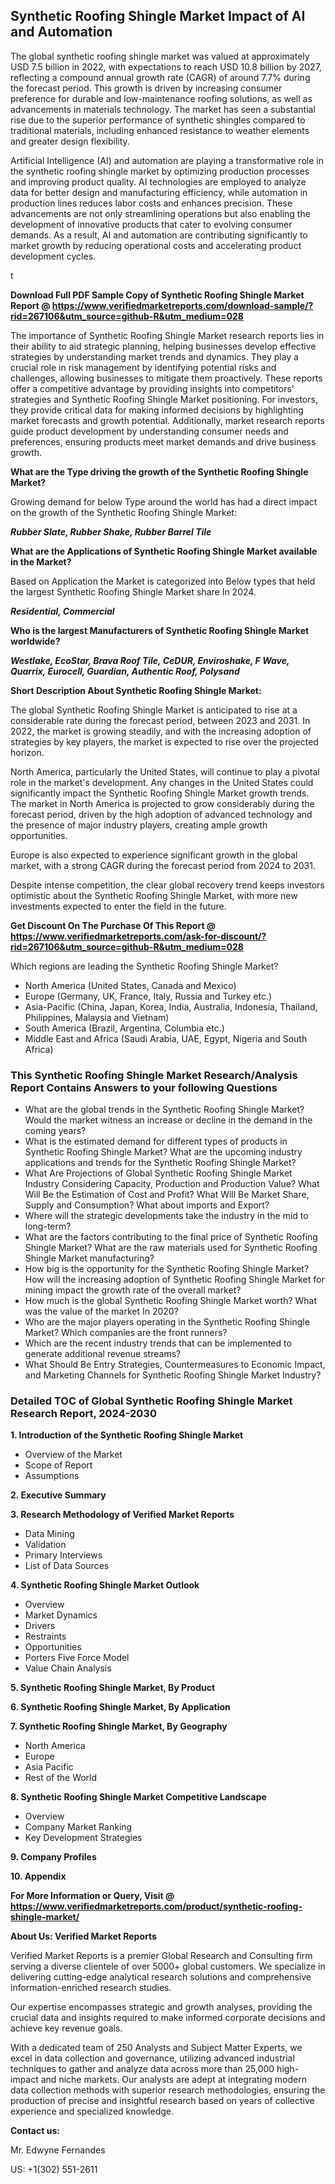 <h2>Synthetic Roofing Shingle Market Impact of AI and Automation</h2><p>The global synthetic roofing shingle market was valued at approximately USD 7.5 billion in 2022, with expectations to reach USD 10.8 billion by 2027, reflecting a compound annual growth rate (CAGR) of around 7.7% during the forecast period. This growth is driven by increasing consumer preference for durable and low-maintenance roofing solutions, as well as advancements in materials technology. The market has seen a substantial rise due to the superior performance of synthetic shingles compared to traditional materials, including enhanced resistance to weather elements and greater design flexibility.</p><p>Artificial Intelligence (AI) and automation are playing a transformative role in the synthetic roofing shingle market by optimizing production processes and improving product quality. AI technologies are employed to analyze data for better design and manufacturing efficiency, while automation in production lines reduces labor costs and enhances precision. These advancements are not only streamlining operations but also enabling the development of innovative products that cater to evolving consumer demands. As a result, AI and automation are contributing significantly to market growth by reducing operational costs and accelerating product development cycles.</p>t</p><p id="" class=""><strong>Download Full PDF Sample Copy of Synthetic Roofing Shingle Market Report @ <a href="https://www.verifiedmarketreports.com/download-sample/?rid=267106&utm_source=github-R&utm_medium=028" target="_blank">https://www.verifiedmarketreports.com/download-sample/?rid=267106&utm_source=github-R&utm_medium=028</a></strong></p><p>The importance of&nbsp;Synthetic Roofing Shingle Market research reports lies in their ability to aid strategic planning, helping businesses develop effective strategies by understanding market trends and dynamics. They play a crucial role in risk management by identifying potential risks and challenges, allowing businesses to mitigate them proactively. These reports offer a competitive advantage by providing insights into competitors' strategies and Synthetic Roofing Shingle Market positioning. For investors, they provide critical data for making informed decisions by highlighting market forecasts and growth potential. Additionally, market research reports guide product development by understanding consumer needs and preferences, ensuring products meet market demands and drive business growth.</p><p><strong>What are the&nbsp;Type driving the growth of the Synthetic Roofing Shingle Market?</strong></p><p id="" class="">Growing demand for below Type around the world has had a direct impact on the growth of the Synthetic Roofing Shingle Market:</p><em><strong>Rubber Slate, Rubber Shake, Rubber Barrel Tile</strong></em></p><strong>What are the&nbsp;Applications&nbsp;of Synthetic Roofing Shingle Market available in the Market?</strong></p><p id="" class="">Based on Application the Market is categorized into Below types that held the largest Synthetic Roofing Shingle Market share In 2024.</p><em><strong>Residential, Commercial</strong></em></p><strong>Who is the largest Manufacturers of Synthetic Roofing Shingle Market worldwide?</strong></p><p><em><strong>Westlake, EcoStar, Brava Roof Tile, CeDUR, Enviroshake, F Wave, Quarrix, Eurocell, Guardian, Authentic Roof, Polysand</strong></em></p><p id="" class=""><strong>Short Description About Synthetic Roofing Shingle Market:</strong></p><p>The global Synthetic Roofing Shingle Market is anticipated to rise at a considerable rate during the forecast period, between 2023 and 2031. In 2022, the market is growing steadily, and with the increasing adoption of strategies by key players, the market is expected to rise over the projected horizon.</p><p>North America, particularly the United States, will continue to play a pivotal role in the market's development. Any changes in the United States could significantly impact the Synthetic Roofing Shingle Market growth trends. The market in North America is projected to grow considerably during the forecast period, driven by the high adoption of advanced technology and the presence of major industry players, creating ample growth opportunities.</p><p>Europe is also expected to experience significant growth in the global market, with a strong CAGR during the forecast period from 2024 to 2031.</p><p>Despite intense competition, the clear global recovery trend keeps investors optimistic about the Synthetic Roofing Shingle Market, with more new investments expected to enter the field in the future.</p><p id="" class=""><strong>Get Discount On The Purchase Of This Report @ <a href="https://www.verifiedmarketreports.com/ask-for-discount/?rid=267106&utm_source=github-R&utm_medium=028" target="_blank">https://www.verifiedmarketreports.com/ask-for-discount/?rid=267106&utm_source=github-R&utm_medium=028</a></strong></p>Which regions are leading the Synthetic Roofing Shingle Market?</p><ul><li>North America (United States, Canada and Mexico)</li><li>Europe (Germany, UK, France, Italy, Russia and Turkey etc.)</li><li>Asia-Pacific (China, Japan, Korea, India, Australia, Indonesia, Thailand, Philippines, Malaysia and Vietnam)</li><li>South America (Brazil, Argentina, Columbia etc.)</li><li>Middle East and Africa (Saudi Arabia, UAE, Egypt, Nigeria and South Africa)</li></ul><h3 id="" class="">This Synthetic Roofing Shingle Market Research/Analysis Report Contains Answers to your following Questions</h3><ul><li>What are the global trends in the Synthetic Roofing Shingle Market? Would the market witness an increase or decline in the demand in the coming years?</li><li>What is the estimated demand for different types of products in Synthetic Roofing Shingle Market? What are the upcoming industry applications and trends for the Synthetic Roofing Shingle Market?</li><li>What Are Projections of Global Synthetic Roofing Shingle Market Industry Considering Capacity, Production and Production Value? What Will Be the Estimation of Cost and Profit? What Will Be Market Share, Supply and Consumption? What about imports and Export?</li><li>Where will the strategic developments take the industry in the mid to long-term?</li><li>What are the factors contributing to the final price of Synthetic Roofing Shingle Market? What are the raw materials used for Synthetic Roofing Shingle Market manufacturing?</li><li>How big is the opportunity for the Synthetic Roofing Shingle Market? How will the increasing adoption of Synthetic Roofing Shingle Market for mining impact the growth rate of the overall market?</li><li>How much is the global Synthetic Roofing Shingle Market worth? What was the value of the market In 2020?</li><li>Who are the major players operating in the Synthetic Roofing Shingle Market? Which companies are the front runners?</li><li>Which are the recent industry trends that can be implemented to generate additional revenue streams?</li><li>What Should Be Entry Strategies, Countermeasures to Economic Impact, and Marketing Channels for Synthetic Roofing Shingle Market Industry?</li></ul><h3 id="" class="">Detailed TOC of Global Synthetic Roofing Shingle Market Research Report, 2024-2030</h3><p id="" class=""><strong>1. Introduction of the Synthetic Roofing Shingle Market</strong></p><ul><li>Overview of the Market</li><li>Scope of Report</li><li>Assumptions</li></ul><p id="" class=""><strong>2. Executive Summary</strong></p><p id="" class=""><strong>3. Research Methodology of Verified Market Reports</strong></p><ul><li>Data Mining</li><li>Validation</li><li>Primary Interviews</li><li>List of Data Sources</li></ul><p id="" class=""><strong>4. Synthetic Roofing Shingle Market Outlook</strong></p><ul><li>Overview</li><li>Market Dynamics</li><li>Drivers</li><li>Restraints</li><li>Opportunities</li><li>Porters Five Force Model</li><li>Value Chain Analysis</li></ul><p id="" class=""><strong>5. Synthetic Roofing Shingle Market, By Product</strong></p><p id="" class=""><strong>6. Synthetic Roofing Shingle Market, By Application</strong></p><p id="" class=""><strong>7. Synthetic Roofing Shingle Market, By Geography</strong></p><ul><li>North America</li><li>Europe</li><li>Asia Pacific</li><li>Rest of the World</li></ul><p id="" class=""><strong>8. Synthetic Roofing Shingle Market Competitive Landscape</strong></p><ul><li>Overview</li><li>Company Market Ranking</li><li>Key Development Strategies</li></ul><p id="" class=""><strong>9. Company Profiles</strong></p><p id="" class=""><strong>10. Appendix</strong></p><p id="" class=""><strong>For More Information or Query, Visit @ <a href="https://www.verifiedmarketreports.com/product/synthetic-roofing-shingle-market/" target="_blank">https://www.verifiedmarketreports.com/product/synthetic-roofing-shingle-market/</a></strong></p><p id="" class=""><strong>About Us: Verified Market Reports</strong></p><p id="" class="">Verified Market Reports is a premier Global Research and Consulting firm serving a diverse clientele of over 5000+ global customers. We specialize in delivering cutting-edge analytical research solutions and comprehensive information-enriched research studies.</p><p id="" class="">Our expertise encompasses strategic and growth analyses, providing the crucial data and insights required to make informed corporate decisions and achieve key revenue goals.</p><p id="" class="">With a dedicated team of 250 Analysts and Subject Matter Experts, we excel in data collection and governance, utilizing advanced industrial techniques to gather and analyze data across more than 25,000 high-impact and niche markets. Our analysts are adept at integrating modern data collection methods with superior research methodologies, ensuring the production of precise and insightful research based on years of collective experience and specialized knowledge.</p><p id="" class=""><strong>Contact us:</strong></p><p id="" class="">Mr. Edwyne Fernandes</p><p id="" class="">US: +1(302) 551-2611</p>